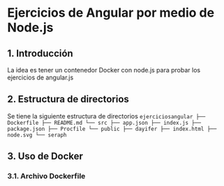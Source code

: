 # Ejercicios de Angular por medio de Node.js

## 1. Introducción
La idea es tener  un contenedor Docker con node.js para probar los ejercicios  de angular.js

## 2. Estructura de directorios

Se tiene la siguiente estructura de directorios
`
ejerciciosangular
├── Dockerfile
├── README.md
└── src
    ├── app.json
    ├── index.js
    ├── package.json
    ├── Procfile
    └── public
        ├── dayifer
        ├── index.html
        ├── node.svg
        └── seraph
`


## 3. Uso de Docker

### 3.1. Archivo Dockerfile


